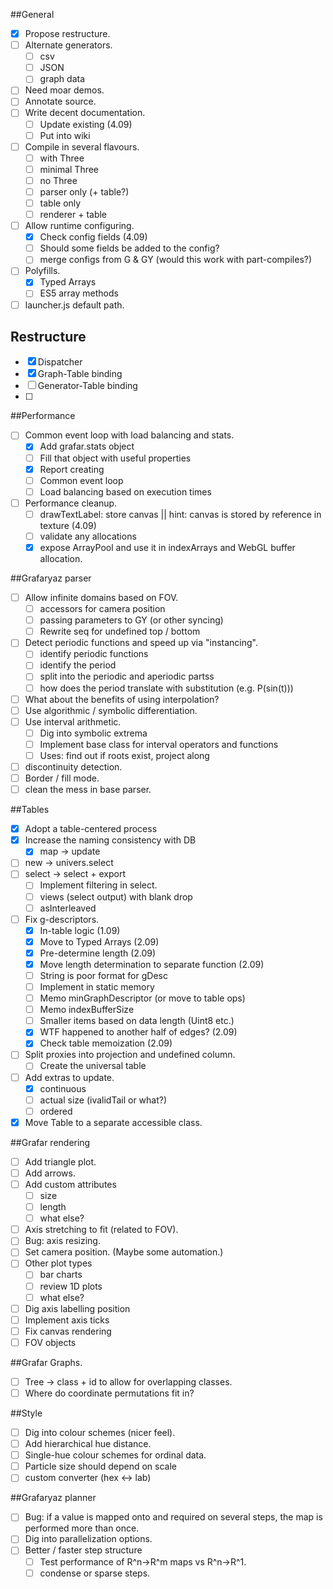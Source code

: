 ##General
  * [x] Propose restructure.
  * [ ] Alternate generators.
    * [ ] csv
	* [ ] JSON
	* [ ] graph data
  * [ ] Need moar demos.
  * [ ] Annotate source.
  * [ ] Write decent documentation.
    * [ ] Update existing (4.09)
	* [ ] Put into wiki
  * [ ] Compile in several flavours.
    * [ ] with Three
	* [ ] minimal Three
	* [ ] no Three
	* [ ] parser only (+ table?)
	* [ ] table only
	* [ ] renderer + table
  * [ ] Allow runtime configuring.
    * [x] Check config fields (4.09)
	* [ ] Should some fields be added to the config?
	* [ ] merge configs from G & GY (would this work with part-compiles?)
  * [ ] Polyfills.
    * [x] Typed Arrays
	* [ ] ES5 array methods
  * [ ] launcher.js default path.
  
## Restructure
  * [x] Dispatcher
  * [x] Graph-Table binding
  * [ ] Generator-Table binding
  * [ ] 
  
##Performance
  * [ ] Common event loop with load balancing and stats.
    * [x] Add grafar.stats object
	* [ ] Fill that object with useful properties
	* [x] Report creating
	* [ ] Common event loop
	* [ ] Load balancing based on execution times
  * [ ] Performance cleanup.
    * [ ] drawTextLabel: store canvas || hint: canvas is stored by reference in texture (4.09)
	* [ ] validate any allocations
	* [x] expose ArrayPool and use it in indexArrays and WebGL buffer allocation.
  
##Grafaryaz parser
  * [ ] Allow infinite domains based on FOV.
    * [ ] accessors for camera position
	* [ ] passing parameters to GY (or other syncing)
	* [ ] Rewrite seq for undefined top / bottom
  * [ ] Detect periodic functions and speed up via "instancing".
    * [ ] identify periodic functions
	* [ ] identify the period
	* [ ] split into the periodic and aperiodic partss
	* [ ] how does the period translate with substitution (e.g. P(sin(t)))
  * [ ] What about the benefits of using interpolation?
  * [ ] Use algorithmic / symbolic differentiation.
  * [ ] Use interval arithmetic.
    * [ ] Dig into symbolic extrema
	* [ ] Implement base class for interval operators and functions
	* [ ] Uses: find out if roots exist, project along
  * [ ] discontinuity detection.
  * [ ] Border / fill mode.
  * [ ] clean the mess in base parser.

##Tables
  * [x] Adopt a table-centered process
  * [x] Increase the naming consistency with DB
    * [x] map -> update
  * [ ] new -> univers.select
  * [ ] select -> select + export
    * [ ] Implement filtering in select.
    * [ ] views (select output) with blank drop
	* [ ] asInterleaved
  * [ ] Fix g-descriptors.
    * [x] In-table logic (1.09)
	* [x] Move to Typed Arrays (2.09)
	* [x] Pre-determine length (2.09)
	* [x] Move length determination to separate function (2.09)
	* [ ] String is poor format for gDesc
	* [ ] Implement in static memory
	* [ ] Memo minGraphDescriptor (or move to table ops)
	* [ ] Memo indexBufferSize
	* [ ] Smaller items based on data length (Uint8 etc.)
	* [x] WTF happened to another half of edges? (2.09)
	* [x] Check table memoization (2.09)
  * [ ] Split proxies into projection and undefined column.
    * [ ] Create the universal table
  * [ ] Add extras to update.
    * [x] continuous
	* [ ] actual size (ivalidTail or what?)
	* [ ] ordered
  * [x] Move Table to a separate accessible class.

##Grafar rendering
  * [ ] Add triangle plot.
  * [ ] Add arrows.
  * [ ] Add custom attributes
	* [ ] size
	* [ ] length
	* [ ] what else?
  * [ ] Axis stretching to fit (related to FOV).
  * [ ] Bug: axis resizing.
  * [ ] Set camera position. (Maybe some automation.)
  * [ ] Other plot types
    * [ ] bar charts
	* [ ] review 1D plots
	* [ ] what else?
  * [ ] Dig axis labelling position
  * [ ] Implement axis ticks
  * [ ] Fix canvas rendering
  * [ ] FOV objects
  
##Grafar Graphs.
  * [ ] Tree -> class + id to allow for overlapping classes.
  * [ ] Where do coordinate permutations fit in?

##Style
  * [ ] Dig into colour schemes (nicer feel).
  * [ ] Add hierarchical hue distance.
  * [ ] Single-hue colour schemes for ordinal data.
  * [ ] Particle size should depend on scale
  * [ ] custom converter (hex <-> lab)
  
##Grafaryaz planner
  * [ ] Bug: if a value is mapped onto and required on several steps, the map is performed more than once.
  * [ ] Dig into parallelization options.
  * [ ] Better / faster step structure
    * [ ] Test performance of R^n->R^m maps vs R^n->R^1.
    * [ ] condense or sparse steps.
